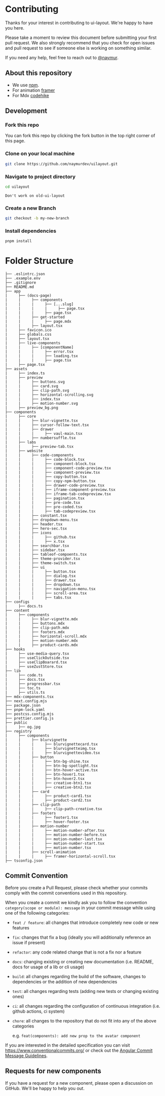# Contributing

Thanks for your interest in contributing to ui-layout. We're happy to have you here.

Please take a moment to review this document before submitting your first pull request. We also strongly recommend that you check for open issues and pull request to see if someone else is working on something similar.

If you need any help, feel free to reach out to [@naymur](https://x.com/naymur_dev).

## About this repository

- We use [npm](https://docs.npmjs.com).
- For animation [framer](https://www.framer.com/motion)
- For Mdx [codehike](https://codehike.org/docs/)

## Development

### Fork this repo

You can fork this repo by clicking the fork button in the top right corner of this page.

### Clone on your local machine

```bash
git clone https://github.com/naymurdev/uilayout.git
```

### Navigate to project directory

```bash
cd uilayout
```
`Don't work on old-ui-layout`

### Create a new Branch

```bash
git checkout -b my-new-branch
```

### Install dependencies

```bash
pnpm install
```

# Folder Structure

```
├── .eslintrc.json
├── .example.env
├── .gitignore
├── README.md
├── app
|     ├── (docs-page)
|     |     ├── components
|     |     |     ├── [...slug]
|     |     |     |     ├── page.tsx
|     |     |     ├── page.tsx
|     |     ├── get-started
|     |     |     ├── page.mdx
|     |     ├── layout.tsx
|     ├── favicon.ico
|     ├── globals.css
|     ├── layout.tsx
|     ├── live-components
|     |     ├── [componentName]
|     |     |     ├── error.tsx
|     |     |     ├── loading.tsx
|     |     |     ├── page.tsx
|     ├── page.tsx
├── assets
|     ├── index.ts
|     ├── preview
|     |     ├── buttons.svg
|     |     ├── card.svg
|     |     ├── clip-path.svg
|     |     ├── horizontal-scrolling.svg
|     |     ├── index.tsx
|     |     ├── motion-number.svg
|     ├── preview_bg.png
├── components
|     ├── core
|     |     ├── blur-vignette.tsx
|     |     ├── cursor-follow-text.tsx
|     |     ├── drawer
|     |     |     ├── vaul-main.tsx
|     |     ├── numbersuffle.tsx
|     ├── labs
|     |     ├── preview-tab.tsx
|     ├── website
|     |     ├── code-components
|     |     |     ├── code-block.tsx
|     |     |     ├── component-block.tsx
|     |     |     ├── component-code-preview.tsx
|     |     |     ├── component-preview.tsx
|     |     |     ├── copy-button.tsx
|     |     |     ├── copy-npm-button.tsx
|     |     |     ├── drawer-code-preview.tsx
|     |     |     ├── iframe-component-preview.tsx
|     |     |     ├── iframe-tab-codepreview.tsx
|     |     |     ├── pagination.tsx
|     |     |     ├── pre-code.tsx
|     |     |     ├── pre-coded.tsx
|     |     |     ├── tab-codepreview.tsx
|     |     ├── constant.tsx
|     |     ├── dropdown-menu.tsx
|     |     ├── header.tsx
|     |     ├── hero-sec.tsx
|     |     ├── icons
|     |     |     ├── github.tsx
|     |     |     ├── x.tsx
|     |     ├── searchbar.tsx
|     |     ├── sidebar.tsx
|     |     ├── tableof-compoents.tsx
|     |     ├── theme-provider.tsx
|     |     ├── theme-switch.tsx
|     |     ├── ui
|     |     |     ├── button.tsx
|     |     |     ├── dialog.tsx
|     |     |     ├── drawer.tsx
|     |     |     ├── dropdown.tsx
|     |     |     ├── navigation-menu.tsx
|     |     |     ├── scroll-area.tsx
|     |     |     ├── tabs.tsx
├── configs
|     ├── docs.ts
├── content
|     ├── components
|     |     ├── blur-vignette.mdx
|     |     ├── buttons.mdx
|     |     ├── clip-path.mdx
|     |     ├── footers.mdx
|     |     ├── horizontal-scroll.mdx
|     |     ├── motion-number.mdx
|     |     ├── product-cards.mdx
├── hooks
|     ├── use-media-query.tsx
|     ├── useClickOutside.tsx
|     ├── useClipBoarard.tsx
|     ├── useZustStore.tsx
├── lib
|     ├── code.ts
|     ├── docs.tsx
|     ├── progressbar.tsx
|     ├── toc.ts
|     ├── utils.ts
├── mdx-components.tsx
├── next.config.mjs
├── package.json
├── pnpm-lock.yaml
├── postcss.config.mjs
├── prettier.config.js
├── public
|     ├── og.jpg
├── registry
|     ├── components
|     |     ├── blurvignette
|     |     |     ├── blurvignettecard.tsx
|     |     |     ├── blurvignetteimg.tsx
|     |     |     ├── blurvignettevideo.tsx
|     |     ├── button
|     |     |     ├── btn-bg-shine.tsx
|     |     |     ├── btn-bg-spotlight.tsx
|     |     |     ├── btn-hover-active.tsx
|     |     |     ├── btn-hover1.tsx
|     |     |     ├── btn-hover2.tsx
|     |     |     ├── creative-btn1.tsx
|     |     |     ├── creative-btn2.tsx
|     |     ├── card
|     |     |     ├── product-card1.tsx
|     |     |     ├── product-card2.tsx
|     |     ├── clip-path
|     |     |     ├── clip-path-creative.tsx
|     |     ├── footers
|     |     |     ├── footer1.tsx
|     |     |     ├── hover-footer.tsx
|     |     ├── motion-number
|     |     |     ├── motion-number-after.tsx
|     |     |     ├── motion-number-before.tsx
|     |     |     ├── motion-number-last.tsx
|     |     |     ├── motion-number-start.tsx
|     |     |     ├── motion-number.tsx
|     |     ├── scroll-animation
|     |     |     ├── framer-horizontal-scroll.tsx
├── tsconfig.json
```

## Commit Convention

Before you create a Pull Request, please check whether your commits comply with
the commit conventions used in this repository.

When you create a commit we kindly ask you to follow the convention
`category(scope or module): message` in your commit message while using one of
the following categories:

- `feat / feature`: all changes that introduce completely new code or new
  features
- `fix`: changes that fix a bug (ideally you will additionally reference an
  issue if present)
- `refactor`: any code related change that is not a fix nor a feature
- `docs`: changing existing or creating new documentation (i.e. README, docs for
  usage of a lib or cli usage)
- `build`: all changes regarding the build of the software, changes to
  dependencies or the addition of new dependencies
- `test`: all changes regarding tests (adding new tests or changing existing
  ones)
- `ci`: all changes regarding the configuration of continuous integration (i.e.
  github actions, ci system)
- `chore`: all changes to the repository that do not fit into any of the above
  categories

  e.g. `feat(components): add new prop to the avatar component`

If you are interested in the detailed specification you can visit
https://www.conventionalcommits.org/ or check out the
[Angular Commit Message Guidelines](https://github.com/angular/angular/blob/22b96b9/CONTRIBUTING.md#-commit-message-guidelines).

## Requests for new components

If you have a request for a new component, please open a discussion on GitHub. We'll be happy to help you out.
